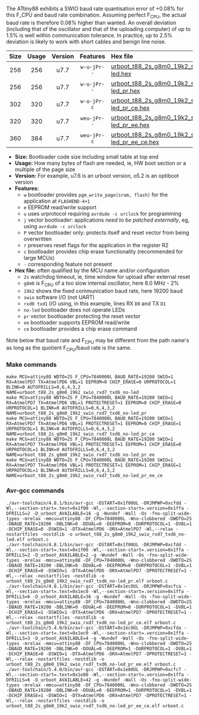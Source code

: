 The ATtiny88 exhibits a SWIO baud rate quantisation error of +0.08% for this F_CPU and baud rate combination. Assuming perfect F<sub>CPU</sub>, the actual baud rate is therefore 0.08% higher than wanted. An overall deviation (including that of the oscillator and that of the uploading computer) of up to 1.5% is well within communication tolerance. In practice, up to 2.5% deviation is likely to work with short cables and benign line noise.

|Size|Usage|Version|Features|Hex file|
|:-:|:-:|:-:|:-:|:--|
|256|256|u7.7|`w-u-jPr--`|[urboot_t88_2s_g8m0_19k2_swio_rxd7_txd6_no-led.hex](https://raw.githubusercontent.com/stefanrueger/urboot.hex/main/boards/mh-tiny/attiny88/watchdog_2_s/internal_oscillator-2%/+8m000000_hz/++19k2_baud/swio_rxd7_txd6/no-led/urboot_t88_2s_g8m0_19k2_swio_rxd7_txd6_no-led.hex)|
|256|256|u7.7|`w-u-jPr--`|[urboot_t88_2s_g8m0_19k2_swio_rxd7_txd6_no-led_pr.hex](https://raw.githubusercontent.com/stefanrueger/urboot.hex/main/boards/mh-tiny/attiny88/watchdog_2_s/internal_oscillator-2%/+8m000000_hz/++19k2_baud/swio_rxd7_txd6/no-led/urboot_t88_2s_g8m0_19k2_swio_rxd7_txd6_no-led_pr.hex)|
|302|320|u7.7|`w-u-jPr-c`|[urboot_t88_2s_g8m0_19k2_swio_rxd7_txd6_no-led_pr_ce.hex](https://raw.githubusercontent.com/stefanrueger/urboot.hex/main/boards/mh-tiny/attiny88/watchdog_2_s/internal_oscillator-2%/+8m000000_hz/++19k2_baud/swio_rxd7_txd6/no-led/urboot_t88_2s_g8m0_19k2_swio_rxd7_txd6_no-led_pr_ce.hex)|
|320|320|u7.7|`weu-jPr--`|[urboot_t88_2s_g8m0_19k2_swio_rxd7_txd6_no-led_pr_ee.hex](https://raw.githubusercontent.com/stefanrueger/urboot.hex/main/boards/mh-tiny/attiny88/watchdog_2_s/internal_oscillator-2%/+8m000000_hz/++19k2_baud/swio_rxd7_txd6/no-led/urboot_t88_2s_g8m0_19k2_swio_rxd7_txd6_no-led_pr_ee.hex)|
|360|384|u7.7|`weu-jPr-c`|[urboot_t88_2s_g8m0_19k2_swio_rxd7_txd6_no-led_pr_ee_ce.hex](https://raw.githubusercontent.com/stefanrueger/urboot.hex/main/boards/mh-tiny/attiny88/watchdog_2_s/internal_oscillator-2%/+8m000000_hz/++19k2_baud/swio_rxd7_txd6/no-led/urboot_t88_2s_g8m0_19k2_swio_rxd7_txd6_no-led_pr_ee_ce.hex)|

- **Size:** Bootloader code size including small table at top end
- **Usage:** How many bytes of flash are needed, ie, HW boot section or a multiple of the page size
- **Version:** For example, u7.6 is an urboot version, o5.2 is an optiboot version
- **Features:**
  + `w` bootloader provides `pgm_write_page(sram, flash)` for the application at `FLASHEND-4+1`
  + `e` EEPROM read/write support
  + `u` uses urprotocol requiring `avrdude -c urclock` for programming
  + `j` vector bootloader: applications *need to be patched externally*, eg, using `avrdude -c urclock`
  + `P` vector bootloader only: protects itself and reset vector from being overwritten
  + `r` preserves reset flags for the application in the register R2
  + `c` bootloader provides chip erase functionality (recommended for large MCUs)
  + `-` corresponding feature not present
- **Hex file:** often qualified by the MCU name and/or configuration
  + `2s` watchdog timeout, ie, time window for upload after external reset
  + `g8m0` is F<sub>CPU</sub> of a too slow internal oscillator, here 8.0 MHz - 2%
  + `19k2` shows the fixed communication baud rate, here 19200 baud
  + `swio` software I/O (not UART)
  + `rxd0 txd1` I/O using, in this example, lines RX `D0` and TX `D1`
  + `no-led` bootloader does not operate LEDs
  + `pr` vector bootloader protecting the reset vector
  + `ee` bootloader supports EEPROM read/write
  + `ce` bootloader provides a chip erase command


Note below that baud rate and F<sub>CPU</sub> may be different from the path name's as long as the quotient F<sub>CPU</sub>/baud rate is the same.

### Make commands
```
make MCU=attiny88 WDTO=2S F_CPU=7840000L BAUD_RATE=19200 SWIO=1 RX=AtmelPD7 TX=AtmelPD6 VBL=1 EEPROM=0 CHIP_ERASE=0 URPROTOCOL=1 BLINK=0 AUTOFRILLS=0,6,4,3,2 NAME=urboot_t88_2s_g8m0_19k2_swio_rxd7_txd6_no-led
make MCU=attiny88 WDTO=2S F_CPU=7840000L BAUD_RATE=19200 SWIO=1 RX=AtmelPD7 TX=AtmelPD6 VBL=1 PROTECTRESET=1 EEPROM=0 CHIP_ERASE=0 URPROTOCOL=1 BLINK=0 AUTOFRILLS=0,6,4,3,2 NAME=urboot_t88_2s_g8m0_19k2_swio_rxd7_txd6_no-led_pr
make MCU=attiny88 WDTO=2S F_CPU=7840000L BAUD_RATE=19200 SWIO=1 RX=AtmelPD7 TX=AtmelPD6 VBL=1 PROTECTRESET=1 EEPROM=0 CHIP_ERASE=1 URPROTOCOL=1 BLINK=0 AUTOFRILLS=0,6,4,3,2 NAME=urboot_t88_2s_g8m0_19k2_swio_rxd7_txd6_no-led_pr_ce
make MCU=attiny88 WDTO=2S F_CPU=7840000L BAUD_RATE=19200 SWIO=1 RX=AtmelPD7 TX=AtmelPD6 VBL=1 PROTECTRESET=1 EEPROM=1 CHIP_ERASE=0 URPROTOCOL=1 BLINK=0 AUTOFRILLS=0,6,4,3,2 NAME=urboot_t88_2s_g8m0_19k2_swio_rxd7_txd6_no-led_pr_ee
make MCU=attiny88 WDTO=2S F_CPU=7840000L BAUD_RATE=19200 SWIO=1 RX=AtmelPD7 TX=AtmelPD6 VBL=1 PROTECTRESET=1 EEPROM=1 CHIP_ERASE=1 URPROTOCOL=1 BLINK=0 AUTOFRILLS=0,6,4,3,2 NAME=urboot_t88_2s_g8m0_19k2_swio_rxd7_txd6_no-led_pr_ee_ce
```

### Avr-gcc commands
```
./avr-toolchain/4.8.1/bin/avr-gcc -DSTART=0x1f00UL -DRJMPWP=0xcfdd -Wl,--section-start=.text=0x1f00 -Wl,--section-start=.version=0x1ffa -DFRILLS=2 -D_urboot_AVAILABLE=16 -g -Wundef -Wall -Os -fno-split-wide-types -mrelax -mmcu=attiny88 -DF_CPU=7840000L -Wno-clobbered -DWDTO=2S -DBAUD_RATE=19200 -DBLINK=0 -DDUAL=0 -DEEPROM=0 -DURPROTOCOL=1 -DVBL=1 -DCHIP_ERASE=0 -DSWIO=1 -DTX=AtmelPD6 -DRX=AtmelPD7 -Wl,--relax -nostartfiles -nostdlib -o urboot_t88_2s_g8m0_19k2_swio_rxd7_txd6_no-led.elf urboot.c
./avr-toolchain/4.8.1/bin/avr-gcc -DSTART=0x1f00UL -DRJMPWP=0xcfdd -Wl,--section-start=.text=0x1f00 -Wl,--section-start=.version=0x1ffa -DFRILLS=2 -D_urboot_AVAILABLE=2 -g -Wundef -Wall -Os -fno-split-wide-types -mrelax -mmcu=attiny88 -DF_CPU=7840000L -Wno-clobbered -DWDTO=2S -DBAUD_RATE=19200 -DBLINK=0 -DDUAL=0 -DEEPROM=0 -DURPROTOCOL=1 -DVBL=1 -DCHIP_ERASE=0 -DSWIO=1 -DTX=AtmelPD6 -DRX=AtmelPD7 -DPROTECTRESET=1 -Wl,--relax -nostartfiles -nostdlib -o urboot_t88_2s_g8m0_19k2_swio_rxd7_txd6_no-led_pr.elf urboot.c
./avr-toolchain/4.8.1/bin/avr-gcc -DSTART=0x1ec0UL -DRJMPWP=0xcfca -Wl,--section-start=.text=0x1ec0 -Wl,--section-start=.version=0x1ffa -DFRILLS=6 -D_urboot_AVAILABLE=36 -g -Wundef -Wall -Os -fno-split-wide-types -mrelax -mmcu=attiny88 -DF_CPU=7840000L -Wno-clobbered -DWDTO=2S -DBAUD_RATE=19200 -DBLINK=0 -DDUAL=0 -DEEPROM=0 -DURPROTOCOL=1 -DVBL=1 -DCHIP_ERASE=1 -DSWIO=1 -DTX=AtmelPD6 -DRX=AtmelPD7 -DPROTECTRESET=1 -Wl,--relax -nostartfiles -nostdlib -o urboot_t88_2s_g8m0_19k2_swio_rxd7_txd6_no-led_pr_ce.elf urboot.c
./avr-toolchain/5.4.0/bin/avr-gcc -DSTART=0x1ec0UL -DRJMPWP=0xcfda -Wl,--section-start=.text=0x1ec0 -Wl,--section-start=.version=0x1ffa -DFRILLS=3 -D_urboot_AVAILABLE=4 -g -Wundef -Wall -Os -fno-split-wide-types -mrelax -mmcu=attiny88 -DF_CPU=7840000L -Wno-clobbered -DWDTO=2S -DBAUD_RATE=19200 -DBLINK=0 -DDUAL=0 -DEEPROM=1 -DURPROTOCOL=1 -DVBL=1 -DCHIP_ERASE=0 -DSWIO=1 -DTX=AtmelPD6 -DRX=AtmelPD7 -DPROTECTRESET=1 -Wl,--relax -nostartfiles -nostdlib -o urboot_t88_2s_g8m0_19k2_swio_rxd7_txd6_no-led_pr_ee.elf urboot.c
./avr-toolchain/5.4.0/bin/avr-gcc -DSTART=0x1e80UL -DRJMPWP=0xcfc7 -Wl,--section-start=.text=0x1e80 -Wl,--section-start=.version=0x1ffa -DFRILLS=6 -D_urboot_AVAILABLE=42 -g -Wundef -Wall -Os -fno-split-wide-types -mrelax -mmcu=attiny88 -DF_CPU=7840000L -Wno-clobbered -DWDTO=2S -DBAUD_RATE=19200 -DBLINK=0 -DDUAL=0 -DEEPROM=1 -DURPROTOCOL=1 -DVBL=1 -DCHIP_ERASE=1 -DSWIO=1 -DTX=AtmelPD6 -DRX=AtmelPD7 -DPROTECTRESET=1 -Wl,--relax -nostartfiles -nostdlib -o urboot_t88_2s_g8m0_19k2_swio_rxd7_txd6_no-led_pr_ee_ce.elf urboot.c
```

